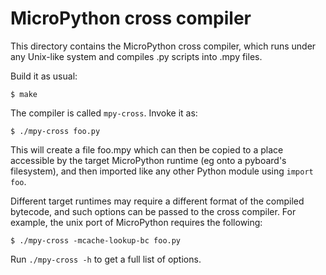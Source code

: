 MicroPython cross compiler
==========================

This directory contains the MicroPython cross compiler, which runs under any
Unix-like system and compiles .py scripts into .mpy files.

Build it as usual:

    $ make

The compiler is called `mpy-cross`.  Invoke it as:

    $ ./mpy-cross foo.py

This will create a file foo.mpy which can then be copied to a place accessible
by the target MicroPython runtime (eg onto a pyboard's filesystem), and then
imported like any other Python module using `import foo`.

Different target runtimes may require a different format of the compiled
bytecode, and such options can be passed to the cross compiler.  For example,
the unix port of MicroPython requires the following:

    $ ./mpy-cross -mcache-lookup-bc foo.py

Run `./mpy-cross -h` to get a full list of options.
